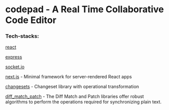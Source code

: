# codepad - A Real Time Collaborative Code Editor

### Tech-stacks:
[react](https://github.com/facebook/react)

[express](https://github.com/expressjs/express)

[socket.io](http://socket.io/get-started/chat/)

[next.js](https://github.com/zeit/next.js) - Minimal framework for server-rendered React apps

[changesets](https://github.com/marcelklehr/changesets) - Changeset library with operational transformation

[diff_match_patch](https://github.com/marcelklehr/diff_match_patch) - The Diff Match and Patch libraries offer robust algorithms to perform the operations required for synchronizing plain text.
